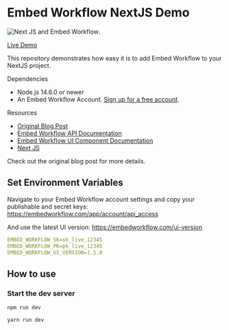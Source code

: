 # Embed Workflow NextJS Demo

![](https://blog.embedworkflow.com/assets/cards/next_js_demo.png "Next JS and Embed Workflow").

[Live Demo](https://demo.embedworkflow.com/)

This repository demonstrates how easy it is to add Embed Workflow to your NextJS project.

Dependencies
- Node.js 14.6.0 or newer
- An Embed Workflow Account. [Sign up for a free account](https://embedworkflow.com/a/users/sign_up).

Resources
- [Original Blog Post](https://blog.embedworkflow.com/posts/node-js-demo/)
- [Embed Workflow API Documentation](https://api-docs.embedworkflow.com)
- [Embed Workflow UI Component Documentation](https://ui-docs.embedworkflow.com)
- [Next JS](https://nextjs.org/docs/)

Check out the original blog post for more details.

## Set Environment Variables

Navigate to your Embed Workflow account settings and copy your publishable and secret keys: https://embedworkflow.com/app/account/api_access

And use the latest UI version: https://embedworkflow.com/ui-version

```yml
EMBED_WORKFLOW_SK=sk_live_12345
EMBED_WORKFLOW_PK=pk_live_12345
EMBED_WORKFLOW_UI_VERSION=1.5.0
```

## How to use

### Start the dev server

```bash
npm run dev
```

```bash
yarn run dev
```
